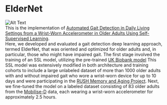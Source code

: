 # ElderNet
![Alt Text](https://github.com/yonbrand/ElderNet/tree/main/imgs/ElderNetPipeline.png)  
This is the implementation of [Automated Gait Detection in Daily Living Settings from a Wrist-Worn Accelerometer in Older Adults Using Self-Supervised Learning](https://www.researchsquare.com/article/rs-4102403/v1).  
Here, we developed and evaluated a gait detection deep learning approach, termed ElderNet, that was oriented and optimized for older adults and, in particular, those who might have impaired gait. The first stage involved the training of an SSL model, utilizing the pre-trained [UK Biobank model](https://arxiv.org/abs/2206.02909)
This SSL model was extensively modified in both architecture and training cohorts to include a large unlabeled dataset of more than 1000 older adults with and without impaired gait who wore a wrist-worn device for up to 10 days and were participating in the [RUSH Memory and Aging Project](https://www.radc.rush.edu/home.htm;jsessionid=B4B2994C88E8AC9ED3737F576F1BE36E). Next, we fine-tuned the model on a labeled dataset consisting of 83 older adults from the [Mobilise-D](https://mobilise-d.eu/) data, each wearing a wrist-worn accelerometer for approximately 2.5 hours. 
